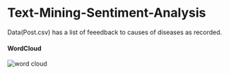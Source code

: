 # Text-Mining-Sentiment-Analysis
Data(Post.csv)  has a list of feeedback to causes of diseases as recorded.
#### WordCloud
![word cloud](https://user-images.githubusercontent.com/20225277/47765707-4523c000-dcf1-11e8-8caf-54f8a9de014e.png)

